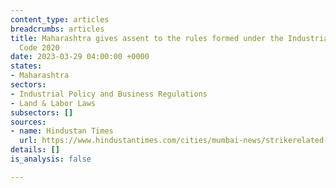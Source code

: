 ```yaml
---
content_type: articles
breadcrumbs: articles
title: Maharashtra gives assent to the rules formed under the Industrial Relations
  Code 2020
date: 2023-03-29 04:00:00 +0000
states:
- Maharashtra
sectors:
- Industrial Policy and Business Regulations
- Land & Labor Laws
subsectors: []
sources:
- name: Hindustan Times
  url: https://www.hindustantimes.com/cities/mumbai-news/strikerelated-rules-stricter-layoff-norms-eased-in-new-labour-rules-101679253586881.html
details: []
is_analysis: false

---
```

